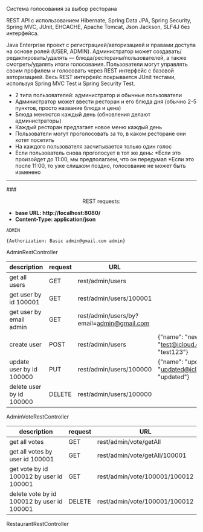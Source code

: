 Система голосования за выбор ресторана

REST API с использованием Hibernate, Spring Data JPA, Spring Security, Spring MVC, JUnit, EHCACHE,
Apache Tomcat, Json Jackson, SLF4J без интерфейса.

Java Enterprise проект с регистрацией/авторизацией и правами доступа на основе ролей (USER, ADMIN).
Администратор может создавать/редактировать/удалять — блюда/рестораны/пользователей, а также смотреть/удалять итоги голосования.
Пользователи могут управлять своим профилем и голосовать через REST интерфейс с базовой авторизацией.
Весь REST интерфейс покрывается JUnit тестами, используя Spring MVC Test и Spring Security Test.

- 2 типа пользователей: администратор и обычные пользователи
- Администратор может ввести ресторан и его блюда дня (обычно 2-5 пунктов, просто название блюда и цена)
- Блюда меняются каждый день (обновления делают администраторы)
- Каждый ресторан предлагает новое меню каждый день
- Пользователи могут проголосовать за то, в каком ресторане они хотят посетить
- На каждого пользователя засчитывается только один голос
- Если пользователь снова проголосует в тот же день:
  *Если это произойдет до 11:00, мы предполагаем, что он передумал
  *Если это после 11:00, то уже слишком поздно, голосование не может быть изменено

***
###<center>REST requests:</center>
- **base URL: http://localhost:8080/**
- **Content-Type: application/json**

`ADMIN`

`{Authorization: Basic admin@gmail.com admin}`

AdminRestController

|description             |request|URL                                      |JSON|
|------------------------|-------|-----------------------------------------|----|
|get all users           |GET    |rest/admin/users                         |    |
|get user by id 100001   |GET    |rest/admin/users/100001                  |    |
|get user by email admin |GET    |rest/admin/users/by?email=admin@gmail.com|    |
|create user             |POST   |rest/admin/users                         |{"name": "new User","email": "test@icloud.com","password": "test123"}
|update user by id 100000|PUT    |rest/admin/users/100000                  |{"name": "update User","email": "updated@icloud.com","password": "updated"}
|delete user by id 100000|DELETE |rest/admin/users/100000                  |    |

AdminVoteRestController

|description                               |request|URL                                      |
|------------------------------------------|-------|-----------------------------------------|
|get all votes                             |GET    |rest/admin/vote/getAll                   |    
|get all votes by user id 100001           |GET    |rest/admin/vote/getAll/100001            |    
|get vote by id 100012 by user id 100001   |GET    |rest/admin/vote/100001/100012            |    
|delete vote by id 100012 by user id 100001|DELETE |rest/admin/vote/100001/100012            |

RestaurantRestController
